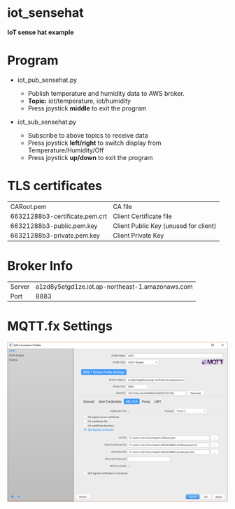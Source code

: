 # iot_sensehat
**IoT sense hat example**

# Program
* iot_pub_sensehat.py  
  + Publish temperature and humidity data to AWS broker.  
  + **Topic:** iot/temperature, iot/humidity  
  + Press joystick **middle** to exit the program

* iot_sub_sensehat.py  
  + Subscribe to above topics to receive data  
  + Press joystick **left/right** to switch display from Temperature/Humidity/Off  
  + Press joystick **up/down** to exit the program

# TLS certificates
<html><table>
<tr><td> CARoot.pem </td><td> CA file </td></tr>
<tr><td> 66321288b3-certificate.pem.crt </td><td> Client Certificate file </td></tr>
<tr><td> 66321288b3-public.pem.key </td><td> Client Public Key (unused for client) </td></tr> 
<tr><td> 66321288b3-private.pem.key </td><td> Client Private Key </td></tr>
</table></html>

# Broker Info
<html><table>
<tr><td> Server </td><td> a1zd8y5etgd1ze.iot.ap-northeast-1.amazonaws.com  </td></tr>
<tr><td> Port </td><td> 8883 </td></tr>
</table></html>

# MQTT.fx Settings
![MQTT.fx Settings](https://github.com/zhezhang77/iot_sensehat/blob/master/mqttfx_setting.PNG)
